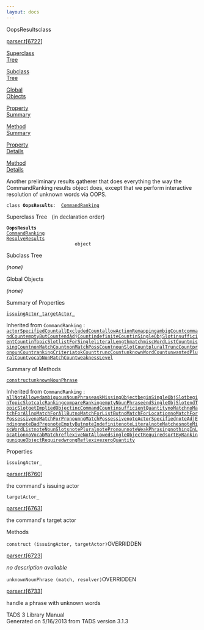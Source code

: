 ```yaml
---
layout: docs
---
```

<span class="title">OopsResults</span><span class="type">class</span>

[parser.t](../file/parser.t.html)\[[6722](../source/parser.t.html#6722)\]

[Superclass  
Tree](#_SuperClassTree_)

[Subclass  
Tree](#_SubClassTree_)

[Global  
Objects](#_ObjectSummary_)

[Property  
Summary](#_PropSummary_)

[Method  
Summary](#_MethodSummary_)

[Property  
Details](#_Properties_)

[Method  
Details](#_Methods_)



Another preliminary results gatherer that does everything the way the
CommandRanking results object does, except that we perform interactive
resolution of unknown words via OOPS.

`class `**`OopsResults`**` :   `[`CommandRanking`](../object/CommandRanking.html)



<span id="_SuperClassTree_"></span>



<span class="hdln">Superclass Tree</span>   (in declaration order)



**`OopsResults`**  
[`CommandRanking`](../object/CommandRanking.html)  
[`ResolveResults`](../object/ResolveResults.html)  
`                         object`  
<span id="_SubClassTree_"></span>



<span class="hdln">Subclass Tree</span>  



*(none)* <span id="_ObjectSummary_"></span>



<span class="hdln">Global Objects</span>  



*(none)* <span id="_PropSummary_"></span>



<span class="hdln">Summary of Properties</span>  



[`issuingActor_`](#issuingActor_)[`targetActor_`](#targetActor_)

Inherited from `CommandRanking` :  
[`actorSpecifiedCount`](../object/CommandRanking.html#actorSpecifiedCount)[`allExcludedCount`](../object/CommandRanking.html#allExcludedCount)[`allowActionRemapping`](../object/CommandRanking.html#allowActionRemapping)[`ambigCount`](../object/CommandRanking.html#ambigCount)[`commandCount`](../object/CommandRanking.html#commandCount)[`emptyButCount`](../object/CommandRanking.html#emptyButCount)[`endAdjCount`](../object/CommandRanking.html#endAdjCount)[`indefiniteCount`](../object/CommandRanking.html#indefiniteCount)[`inSingleObjSlot`](../object/CommandRanking.html#inSingleObjSlot)[`insufficientCount`](../object/CommandRanking.html#insufficientCount)[`inTopicSlot`](../object/CommandRanking.html#inTopicSlot)[`listForSingle`](../object/CommandRanking.html#listForSingle)[`literalLength`](../object/CommandRanking.html#literalLength)[`match`](../object/CommandRanking.html#match)[`miscWordListCount`](../object/CommandRanking.html#miscWordListCount)[`missingCount`](../object/CommandRanking.html#missingCount)[`nonMatchCount`](../object/CommandRanking.html#nonMatchCount)[`nonMatchPossCount`](../object/CommandRanking.html#nonMatchPossCount)[`nounSlotCount`](../object/CommandRanking.html#nounSlotCount)[`pluralTruncCount`](../object/CommandRanking.html#pluralTruncCount)[`pronounCount`](../object/CommandRanking.html#pronounCount)[`rankingCriteria`](../object/CommandRanking.html#rankingCriteria)[`tokCount`](../object/CommandRanking.html#tokCount)[`truncCount`](../object/CommandRanking.html#truncCount)[`unknownWordCount`](../object/CommandRanking.html#unknownWordCount)[`unwantedPluralCount`](../object/CommandRanking.html#unwantedPluralCount)[`vocabNonMatchCount`](../object/CommandRanking.html#vocabNonMatchCount)[`weaknessLevel`](../object/CommandRanking.html#weaknessLevel)



<span id="_MethodSummary_"></span>



<span class="hdln">Summary of Methods</span>  



[`construct`](#construct)[`unknownNounPhrase`](#unknownNounPhrase)

Inherited from `CommandRanking` :  
[`allNotAllowed`](../object/CommandRanking.html#allNotAllowed)[`ambiguousNounPhrase`](../object/CommandRanking.html#ambiguousNounPhrase)[`askMissingObject`](../object/CommandRanking.html#askMissingObject)[`beginSingleObjSlot`](../object/CommandRanking.html#beginSingleObjSlot)[`beginTopicSlot`](../object/CommandRanking.html#beginTopicSlot)[`calcRanking`](../object/CommandRanking.html#calcRanking)[`compareRanking`](../object/CommandRanking.html#compareRanking)[`emptyNounPhrase`](../object/CommandRanking.html#emptyNounPhrase)[`endSingleObjSlot`](../object/CommandRanking.html#endSingleObjSlot)[`endTopicSlot`](../object/CommandRanking.html#endTopicSlot)[`getImpliedObject`](../object/CommandRanking.html#getImpliedObject)[`incCommandCount`](../object/CommandRanking.html#incCommandCount)[`insufficientQuantity`](../object/CommandRanking.html#insufficientQuantity)[`noMatch`](../object/CommandRanking.html#noMatch)[`noMatchForAll`](../object/CommandRanking.html#noMatchForAll)[`noMatchForAllBut`](../object/CommandRanking.html#noMatchForAllBut)[`noMatchForListBut`](../object/CommandRanking.html#noMatchForListBut)[`noMatchForLocation`](../object/CommandRanking.html#noMatchForLocation)[`noMatchForPossessive`](../object/CommandRanking.html#noMatchForPossessive)[`noMatchForPronoun`](../object/CommandRanking.html#noMatchForPronoun)[`noMatchPossessive`](../object/CommandRanking.html#noMatchPossessive)[`noteActorSpecified`](../object/CommandRanking.html#noteActorSpecified)[`noteAdjEnding`](../object/CommandRanking.html#noteAdjEnding)[`noteBadPrep`](../object/CommandRanking.html#noteBadPrep)[`noteEmptyBut`](../object/CommandRanking.html#noteEmptyBut)[`noteIndefinite`](../object/CommandRanking.html#noteIndefinite)[`noteLiteral`](../object/CommandRanking.html#noteLiteral)[`noteMatches`](../object/CommandRanking.html#noteMatches)[`noteMiscWordList`](../object/CommandRanking.html#noteMiscWordList)[`noteNounSlots`](../object/CommandRanking.html#noteNounSlots)[`notePlural`](../object/CommandRanking.html#notePlural)[`notePronoun`](../object/CommandRanking.html#notePronoun)[`noteWeakPhrasing`](../object/CommandRanking.html#noteWeakPhrasing)[`nothingInLocation`](../object/CommandRanking.html#nothingInLocation)[`noVocabMatch`](../object/CommandRanking.html#noVocabMatch)[`reflexiveNotAllowed`](../object/CommandRanking.html#reflexiveNotAllowed)[`singleObjectRequired`](../object/CommandRanking.html#singleObjectRequired)[`sortByRanking`](../object/CommandRanking.html#sortByRanking)[`uniqueObjectRequired`](../object/CommandRanking.html#uniqueObjectRequired)[`wrongReflexive`](../object/CommandRanking.html#wrongReflexive)[`zeroQuantity`](../object/CommandRanking.html#zeroQuantity)



<span id="_Properties_"></span>



<span class="hdln">Properties</span>  



<span id="issuingActor_"></span>

`issuingActor_`

[parser.t](../file/parser.t.html)\[[6760](../source/parser.t.html#6760)\]



the command's issuing actor



<span id="targetActor_"></span>

`targetActor_`

[parser.t](../file/parser.t.html)\[[6763](../source/parser.t.html#6763)\]



the command's target actor



<span id="_Methods_"></span>



<span class="hdln">Methods</span>  



<span id="construct"></span>

`construct (issuingActor, targetActor)`<span class="rem">OVERRIDDEN</span>

[parser.t](../file/parser.t.html)\[[6723](../source/parser.t.html#6723)\]



*no description available*



<span id="unknownNounPhrase"></span>

`unknownNounPhrase (match, resolver)`<span class="rem">OVERRIDDEN</span>

[parser.t](../file/parser.t.html)\[[6733](../source/parser.t.html#6733)\]



handle a phrase with unknown words





TADS 3 Library Manual  
Generated on 5/16/2013 from TADS version 3.1.3


